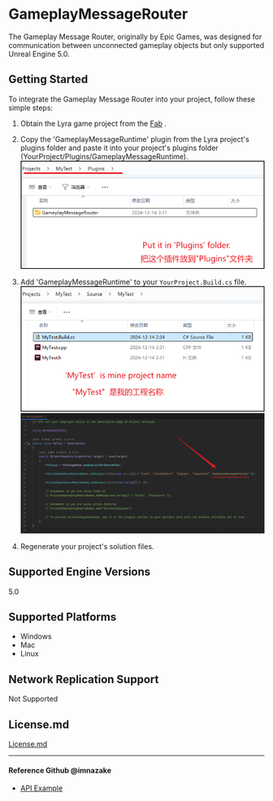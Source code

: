 # GameplayMessageRouter
The Gameplay Message Router, originally by Epic Games, was designed for communication between unconnected gameplay objects but only supported Unreal Engine 5.0.

## Getting Started

To integrate the Gameplay Message Router into your project, follow these simple steps:

1. Obtain the Lyra game project from the [Fab](https://www.fab.com/zh-cn/listings/93faede1-4434-47c0-85f1-bf27c0820ad0) .

2. Copy the 'GameplayMessageRuntime' plugin from the Lyra project's plugins folder and paste it into your project's plugins folder (YourProject/Plugins/GameplayMessageRuntime).
![WhereIsFolder](https://raw.githubusercontent.com/laomo404/GameplayMessageRouter/docs/Docs/WhereIsFolder.png)

3. Add 'GameplayMessageRuntime' to your `YourProject.Build.cs` file.
![WhereIsFile](https://raw.githubusercontent.com/laomo404/GameplayMessageRouter/docs/Docs/WhereIsFile.png)
![HowToAdd](https://raw.githubusercontent.com/laomo404/GameplayMessageRouter/docs/Docs/HowToAdd.png)

4. Regenerate your project's solution files.

## Supported Engine Versions

5.0

## Supported Platforms

- Windows
- Mac
- Linux

## Network Replication Support

Not Supported

## License.md
[License.md](GameplayMessageRouter/License.md) 

---
#### Reference Github @imnazake
- [API Example](https://github.com/imnazake/gameplay-message-router)